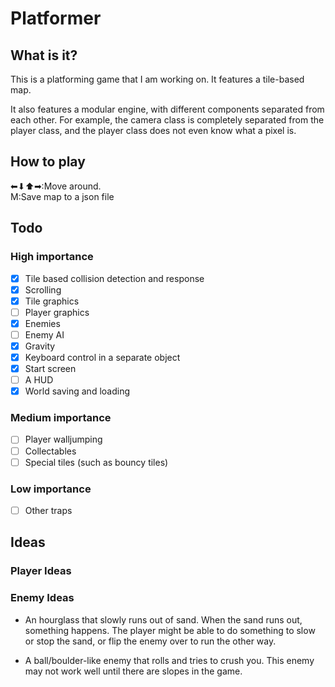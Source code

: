 # Platformer
## What is it?
This is a platforming game that I am working on.  It
features a tile-based map.

It also features a modular engine, with different components
separated from each other.  For example, the camera class is 
completely separated from the player class, and the player class
does not even know what a pixel is.

## How to play

&#11013;&#11015;&#11014;&#10145;:Move around.<br>
M:Save map to a json file<br>

## Todo
### High importance

- [x] Tile based collision detection and response
- [x] Scrolling
- [x] Tile graphics
- [ ] Player graphics
- [x] Enemies
- [ ] Enemy AI
- [x] Gravity
- [x] Keyboard control in a separate object
- [x] Start screen
- [ ] A HUD
- [x] World saving and loading
### Medium importance
- [ ] Player walljumping
- [ ] Collectables
- [ ] Special tiles (such as bouncy tiles)
### Low importance
- [ ] Other traps

## Ideas
### Player Ideas
### Enemy Ideas
- An hourglass that slowly runs out of sand.  When the sand runs out,
something happens.  The player might be able to do something to slow
or stop the sand, or flip the enemy over to run the other way.

- A ball/boulder-like enemy that rolls and tries to crush you.  This
enemy may not work well until there are slopes in the game.

